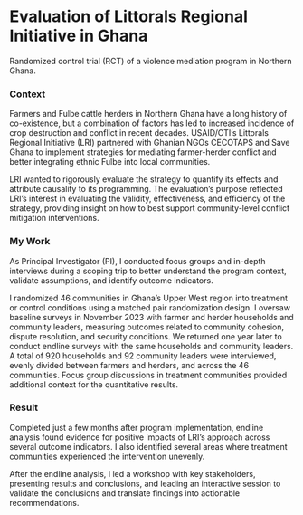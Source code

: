 # Evaluation of Littorals Regional Initiative in Ghana
Randomized control trial (RCT) of a violence mediation program in Northern Ghana.

### Context
Farmers and Fulbe cattle herders in Northern Ghana have a long history of co-existence, but a combination of factors has led to increased incidence of crop destruction and conflict in recent decades. USAID/OTI’s Littorals Regional Initiative (LRI) partnered with Ghanian NGOs CECOTAPS and Save Ghana to implement strategies for mediating farmer-herder conflict and better integrating ethnic Fulbe into local communities.

LRI wanted to rigorously evaluate the strategy to quantify its effects and attribute causality to its programming. The evaluation’s purpose reflected LRI’s interest in evaluating the validity, effectiveness, and efficiency of the strategy, providing insight on how to best support community-level conflict mitigation interventions. 

### My Work
As Principal Investigator (PI), I conducted focus groups and in-depth interviews during a scoping trip to better understand the program context, validate assumptions, and identify outcome indicators.

I randomized 46 communities in Ghana’s Upper West region into treatment or control conditions using a matched pair randomization design. I oversaw baseline surveys in November 2023 with farmer and herder households and community leaders, measuring outcomes related to community cohesion, dispute resolution, and security conditions. We returned one year later to conduct endline surveys with the same households and community leaders. A total of 920 households and 92 community leaders were interviewed, evenly divided between farmers and herders, and across the 46 communities. Focus group discussions in treatment communities provided additional context for the quantitative results.

### Result
Completed just a few months after program implementation, endline analysis found evidence for positive impacts of LRI’s approach across several outcome indicators. I also identified several areas where treatment communities experienced the intervention unevenly. 

After the endline analysis, I led a workshop with key stakeholders, presenting results and conclusions, and leading an interactive session to validate the conclusions and translate findings into actionable recommendations.
